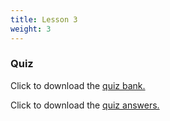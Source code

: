 ```yaml
---
title: Lesson 3
weight: 3
---
```

### Quiz

Click to download the <a href="https://docs.google.com/document/d/1ACQfTfxsJg1gMHWhJL6ts760lj-yI9PCNdpgv6BJyDs/edit?usp=sharing" target="_blank">quiz bank.</a>

Click to download the <a href="https://docs.google.com/document/d/1WdSfQuJTXT-bbyCiCSRBcoQWpLylxdSvo8Vd99iFobA/edit?usp=sharing" target="_blank">quiz answers.</a>
